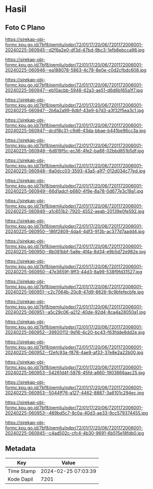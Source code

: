 # Hasil

## Foto C Plano

https://sirekap-obj-formc.kpu.go.id/7bf8/pemilu/pdpr/72/01/17/20/06/7201172006001-20240225-060945--d2f6a2e0-df3d-47bd-9bc3-1efb8ebcca98.jpg

https://sirekap-obj-formc.kpu.go.id/7bf8/pemilu/pdpr/72/01/17/20/06/7201172006001-20240225-060946--ea188078-5863-4c78-8e0e-c0d2cfbdc608.jpg

https://sirekap-obj-formc.kpu.go.id/7bf8/pemilu/pdpr/72/01/17/20/06/7201172006001-20240225-060947--eb10acbb-5948-42a3-ae51-d6d6b165a1f7.jpg

https://sirekap-obj-formc.kpu.go.id/7bf8/pemilu/pdpr/72/01/17/20/06/7201172006001-20240225-060947--2b6a2a99-6dbf-43e9-b7d3-a3f32f5ea3c1.jpg

https://sirekap-obj-formc.kpu.go.id/7bf8/pemilu/pdpr/72/01/17/20/06/7201172006001-20240225-060947--dcd18c31-c9d6-43da-bbae-b441be96cc3a.jpg

https://sirekap-obj-formc.kpu.go.id/7bf8/pemilu/pdpr/72/01/17/20/06/7201172006001-20240225-060948--6d819f5c-ec36-4fe2-ba88-02bbd851b5df.jpg

https://sirekap-obj-formc.kpu.go.id/7bf8/pemilu/pdpr/72/01/17/20/06/7201172006001-20240225-060948--8a0dcc03-3593-43a5-a1f7-012d034c77ed.jpg

https://sirekap-obj-formc.kpu.go.id/7bf8/pemilu/pdpr/72/01/17/20/06/7201172006001-20240225-060949--66d1adcf-b680-4f9e-8a78-0d677e3c19a1.jpg

https://sirekap-obj-formc.kpu.go.id/7bf8/pemilu/pdpr/72/01/17/20/06/7201172006001-20240225-060949--a1c651b2-7920-4552-aeab-20139e0fe592.jpg

https://sirekap-obj-formc.kpu.go.id/7bf8/pemilu/pdpr/72/01/17/20/06/7201172006001-20240225-060950--186f2809-4da4-4df3-913b-ac377d7aadd4.jpg

https://sirekap-obj-formc.kpu.go.id/7bf8/pemilu/pdpr/72/01/17/20/06/7201172006001-20240225-060950--8b081bbf-5a8e-4f4a-8d34-e9b5d72e982e.jpg

https://sirekap-obj-formc.kpu.go.id/7bf8/pemilu/pdpr/72/01/17/20/06/7201172006001-20240225-060950--47e3659f-9ff3-44d3-8a99-538f9fd31527.jpg

https://sirekap-obj-formc.kpu.go.id/7bf8/pemilu/pdpr/72/01/17/20/06/7201172006001-20240225-060951--c2c7064b-20c8-47d9-8626-9c9bfefecbfe.jpg

https://sirekap-obj-formc.kpu.go.id/7bf8/pemilu/pdpr/72/01/17/20/06/7201172006001-20240225-060951--a5c29c06-a212-40de-92d4-8ca4a28050a1.jpg

https://sirekap-obj-formc.kpu.go.id/7bf8/pemilu/pdpr/72/01/17/20/06/7201172006001-20240225-060952--39920112-9d16-4c20-bc43-f63fdde8dd2e.jpg

https://sirekap-obj-formc.kpu.go.id/7bf8/pemilu/pdpr/72/01/17/20/06/7201172006001-20240225-060952--f2efc93a-f878-4ae9-af33-37e8e2a22b00.jpg

https://sirekap-obj-formc.kpu.go.id/7bf8/pemilu/pdpr/72/01/17/20/06/7201172006001-20240225-060953--54261d4f-5876-45fd-a660-1903666aac25.jpg

https://sirekap-obj-formc.kpu.go.id/7bf8/pemilu/pdpr/72/01/17/20/06/7201172006001-20240225-060953--5044ff76-a127-4462-8887-3a6101c294ec.jpg

https://sirekap-obj-formc.kpu.go.id/7bf8/pemilu/pdpr/72/01/17/20/06/7201172006001-20240225-060953--489bd5c7-8c0a-40d3-ae33-9cc579374455.jpg

https://sirekap-obj-formc.kpu.go.id/7bf8/pemilu/pdpr/72/01/17/20/06/7201172006001-20240225-060945--c4ad502c-cfc4-4b30-9691-6b515e18fdb0.jpg


## Metadata

| Key        | Value               |
| ---------- | ------------------- |
| Time Stamp | 2024-02-25 07:03:39 |
| Kode Dapil | 7201                |



